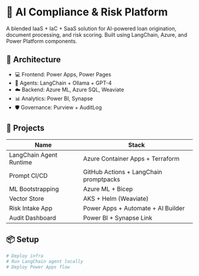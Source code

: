 ﻿# 🧬 AI Compliance & Risk Platform

A blended IaaS + IaC + SaaS solution for AI-powered loan origination, document processing, and risk scoring. Built using LangChain, Azure, and Power Platform components.

## 🧱 Architecture

- 💻 Frontend: Power Apps, Power Pages
- 🧠 Agents: LangChain + Ollama + GPT-4
- ☁️ Backend: Azure ML, Azure SQL, Weaviate
- 📊 Analytics: Power BI, Synapse
- 🛡️ Governance: Purview + AuditLog

## 🚀 Projects

| Name | Stack |
|------|-------|
| LangChain Agent Runtime | Azure Container Apps + Terraform |
| Prompt CI/CD | GitHub Actions + LangChain promptpacks |
| ML Bootstrapping | Azure ML + Bicep |
| Vector Store | AKS + Helm (Weaviate) |
| Risk Intake App | Power Apps + Automate + AI Builder |
| Audit Dashboard | Power BI + Synapse Link |

## 📦 Setup

```bash
# Deploy infra
# Run LangChain agent locally
# Deploy Power Apps flow
